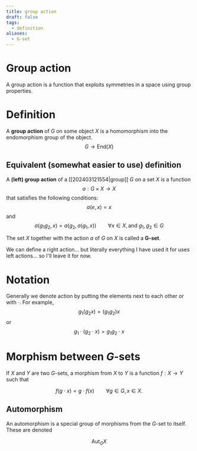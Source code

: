 ```yaml
---
title: group action
draft: false
tags:
  - definition
aliases:
  - G-set
---
```

# Group action
A group action is a function that exploits symmetries in a space using group properties. 

# Definition
A **group action** of $G$ on some object $X$ is a homomorphism into the endomorphism group of the object. 
$$
G  \longrightarrow \text{End}(X)
$$
## Equivalent (somewhat easier to use) definition
A **(left) group action** of a [[202403121554|group]] $G$ on a set $X$ is a function
$$ a:G \times X \longrightarrow X$$
that satisfies the following conditions:
$$a(e,x) = x$$
and 
$$ a(g_1 g_2, x) = a(g_2, a(g_1, x)) \qquad \forall x\in X, \text{and } g_1,g_2 \in G$$

The set $X$ together with the action $a$ of $G$ on $X$ is called a **G-set**.

We can define a right action... but literally everything I have used it for uses left actions... so I'll leave it for now. 
# Notation
Generally we denote action by putting the elements next to each other or with $\cdot$. 
For example, 
$$ g_1(g_2x) = (g_1g_2)x$$ or 
$$ g_1\cdot (g_2\cdot x) = g_1g_2 \cdot x$$

# Morphism between $G$-sets
If $X$ and $Y$ are two $G$-sets, a morphism from $X$ to $Y$ is a function $f:X \to Y$ such that 

$$f(g\cdot x) = g \cdot f(x) \qquad \forall g \in G, x \in X.$$

## Automorphism
An automorphism is a special group of morphisms from the $G$-set to itself. 
These are denoted 

$$\text{Aut}_GX$$
